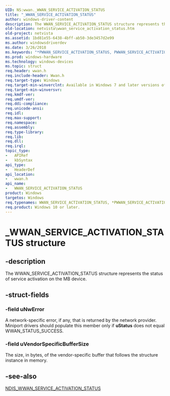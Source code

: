 ```yaml
---
UID: NS:wwan._WWAN_SERVICE_ACTIVATION_STATUS
title: "_WWAN_SERVICE_ACTIVATION_STATUS"
author: windows-driver-content
description: The WWAN_SERVICE_ACTIVATION_STATUS structure represents the status of service activation on the MB device.
old-location: netvista\wwan_service_activation_status.htm
old-project: netvista
ms.assetid: 1bd81e55-6438-4bff-ab50-3de3457d2e99
ms.author: windowsdriverdev
ms.date: 3/26/2018
ms.keywords: "*PWWAN_SERVICE_ACTIVATION_STATUS, PWWAN_SERVICE_ACTIVATION_STATUS, PWWAN_SERVICE_ACTIVATION_STATUS structure pointer [Network Drivers Starting with Windows Vista], WWAN_SERVICE_ACTIVATION_STATUS, WWAN_SERVICE_ACTIVATION_STATUS structure [Network Drivers Starting with Windows Vista], WwanRef_b9086c08-c7df-46f1-8ce2-c056dd667eac.xml, _WWAN_SERVICE_ACTIVATION_STATUS, netvista.wwan_service_activation_status, wwan/PWWAN_SERVICE_ACTIVATION_STATUS, wwan/WWAN_SERVICE_ACTIVATION_STATUS"
ms.prod: windows-hardware
ms.technology: windows-devices
ms.topic: struct
req.header: wwan.h
req.include-header: Wwan.h
req.target-type: Windows
req.target-min-winverclnt: Available in Windows 7 and later versions of Windows.
req.target-min-winversvr: 
req.kmdf-ver: 
req.umdf-ver: 
req.ddi-compliance: 
req.unicode-ansi: 
req.idl: 
req.max-support: 
req.namespace: 
req.assembly: 
req.type-library: 
req.lib: 
req.dll: 
req.irql: 
topic_type:
-	APIRef
-	kbSyntax
api_type:
-	HeaderDef
api_location:
-	wwan.h
api_name:
-	WWAN_SERVICE_ACTIVATION_STATUS
product: Windows
targetos: Windows
req.typenames: WWAN_SERVICE_ACTIVATION_STATUS, *PWWAN_SERVICE_ACTIVATION_STATUS
req.product: Windows 10 or later.
---
```


# _WWAN_SERVICE_ACTIVATION_STATUS structure


## -description


The WWAN_SERVICE_ACTIVATION_STATUS structure represents the status of service activation on the MB
  device.


## -struct-fields




### -field uNwError

A network-specific error, if any, that is returned by the network provider. Miniport drivers
     should populate this member only if 
     <b>uStatus</b> does not equal WWAN_STATUS_SUCCESS.


### -field uVendorSpecificBufferSize

The size, in bytes, of the vendor-specific buffer that follows the structure instance in
     memory.


## -see-also




<a href="https://msdn.microsoft.com/669ef35f-0e59-4ec3-b6cc-5cb2156b51a2">
   NDIS_WWAN_SERVICE_ACTIVATION_STATUS</a>
 

 

